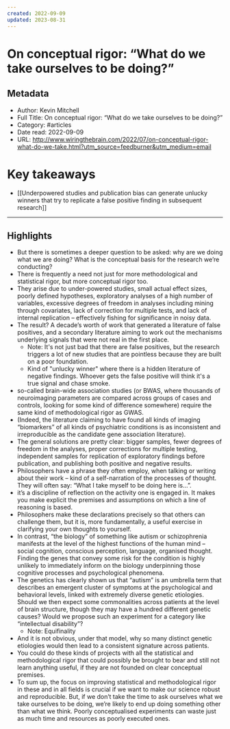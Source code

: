 ```yaml
---
created: 2022-09-09
updated: 2023-08-31
---
```

# On conceptual rigor: “What do we take ourselves to be doing?”

## Metadata
- Author: Kevin Mitchell
- Full Title: On conceptual rigor: “What do we take ourselves to be doing?”
- Category: #articles
- Date read: 2022-09-09
- URL: http://www.wiringthebrain.com/2022/07/on-conceptual-rigor-what-do-we-take.html?utm_source=feedburner&utm_medium=email
# Key takeaways
- [[Underpowered studies and publication bias can generate unlucky winners that try to replicate a false positive finding in subsequent research]]

---

## Highlights
- But there is sometimes a deeper question to be asked: why are we doing what we are doing? What is the conceptual basis for the research we’re conducting?
- There is frequently a need not just for more methodological and statistical rigor, but more conceptual rigor too.
- They arise due to under-powered studies, small actual effect sizes, poorly defined hypotheses, exploratory analyses of a high number of variables, excessive degrees of freedom in analyses including mining through covariates, lack of correction for multiple tests, and lack of internal replication – effectively fishing for significance in noisy data.
- The result? A decade’s worth of work that generated a literature of false positives, and a secondary literature aiming to work out the mechanisms underlying signals that were not real in the first place.
    - Note: It's not just bad that there are false positives, but the research triggers a lot of new studies that are pointless because they are built on a poor foundation.
    - Kind of "unlucky winner" where there is a hidden literature of negative findings. Whoever gets the false positive will think it's a true signal and chase smoke.
- so-called brain-wide association studies (or BWAS, where thousands of neuroimaging parameters are compared across groups of cases and controls, looking for some kind of difference somewhere) require the same kind of methodological rigor as GWAS.
- (Indeed, the literature claiming to have found all kinds of imaging “biomarkers” of all kinds of psychiatric conditions is as inconsistent and irreproducible as the candidate gene association literature).
- The general solutions are pretty clear: bigger samples, fewer degrees of freedom in the analyses, proper corrections for multiple testing, independent samples for replication of exploratory findings before publication, and publishing both positive and negative results.
- Philosophers have a phrase they often employ, when talking or writing about their work – kind of a self-narration of the processes of thought. They will often say: “What I take myself to be doing here is…”.
- it’s a discipline of reflection on the activity one is engaged in. It makes you make explicit the premises and assumptions on which a line of reasoning is based.
- Philosophers make these declarations precisely so that others can challenge them, but it is, more fundamentally, a useful exercise in clarifying your own thoughts to yourself.
- In contrast, “the biology” of something like autism or schizophrenia manifests at the level of the highest functions of the human mind – social cognition, conscious perception, language, organised thought. Finding the genes that convey some risk for the condition is highly unlikely to immediately inform on the biology underpinning those cognitive processes and psychological phenomena.
- The genetics has clearly shown us that “autism” is an umbrella term that describes an emergent cluster of symptoms at the psychological and behavioral levels, linked with extremely diverse genetic etiologies. Should we then expect some commonalities across patients at the level of brain structure, though they may have a hundred different genetic causes? Would we propose such an experiment for a category like “intellectual disability”?
    - Note: Equifinality
- And it is not obvious, under that model, why so many distinct genetic etiologies would then lead to a consistent signature across patients.
- You could do these kinds of projects with all the statistical and methodological rigor that could possibly be brought to bear and still not learn anything useful, if they are not founded on clear conceptual premises.
- To sum up, the focus on improving statistical and methodological rigor in these and in all fields is crucial if we want to make our science robust and reproducible. But, if we don’t take the time to ask ourselves what we take ourselves to be doing, we’re likely to end up doing something other than what we think. Poorly conceptualised experiments can waste just as much time and resources as poorly executed ones.
